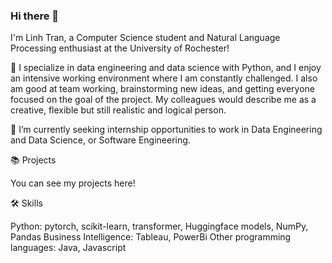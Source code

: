 ### Hi there 👋

I'm Linh Tran, a Computer Science student and Natural Language Processing enthusiast at the University of Rochester! 

🔭 I specialize in data engineering and data science with Python, and I enjoy an intensive working environment where I am constantly challenged. I also am good at team working, brainstorming new ideas, and getting everyone focused on the goal of the project. My colleagues would describe me as a creative, flexible but still realistic and logical person. 

🌱 I’m currently seeking internship opportunities to work in Data Engineering and Data Science, or Software Engineering.


📚 Projects

You can see my projects here! 


🛠️ Skills

Python: pytorch, scikit-learn, transformer, Huggingface models, NumPy, Pandas
Business Intelligence: Tableau, PowerBi
Other programming languages: Java, Javascript

<!--
**lnhtrn/lnhtrn** is a ✨ _special_ ✨ repository because its `README.md` (this file) appears on your GitHub profile.

Here are some ideas to get you started:

- 🔭 I’m currently working on ...
- 🌱 I’m currently learning ...
- 👯 I’m looking to collaborate on ...
- 🤔 I’m looking for help with ...
- 💬 Ask me about ...
- 📫 How to reach me: ...
- 😄 Pronouns: ...
- ⚡ Fun fact: ...
-->
